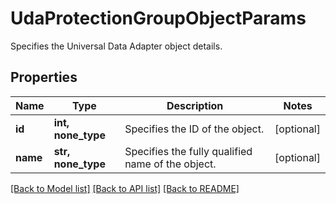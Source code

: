 # UdaProtectionGroupObjectParams

Specifies the Universal Data Adapter object details.

## Properties
Name | Type | Description | Notes
------------ | ------------- | ------------- | -------------
**id** | **int, none_type** | Specifies the ID of the object. | [optional] 
**name** | **str, none_type** | Specifies the fully qualified name of the object. | [optional] 

[[Back to Model list]](../README.md#documentation-for-models) [[Back to API list]](../README.md#documentation-for-api-endpoints) [[Back to README]](../README.md)


